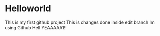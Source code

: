 # Helloworld
This is my first github project
This is changes done inside edit branch
Im using Github Hell YEAAAAA1!!
